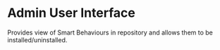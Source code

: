 # Admin User Interface

Provides view of Smart Behaviours in repository and allows them to be installed/uninstalled.